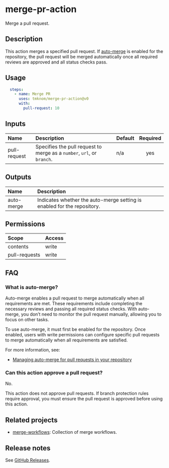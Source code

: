 # merge-pr-action

Merge a pull request.

<!-- actdocs start -->

## Description

This action merges a specified pull request.
If [auto-merge][auto-merge] is enabled for the repository,
the pull request will be merged automatically once all required reviews are approved and all status checks pass.

## Usage

```yaml
  steps:
    - name: Merge PR
      uses: tmknom/merge-pr-action@v0
      with:
        pull-request: 10
```

## Inputs

| Name | Description | Default | Required |
| :--- | :---------- | :------ | :------: |
| pull-request | Specifies the pull request to merge as a `number`, `url`, or `branch`. | n/a | yes |

## Outputs

| Name | Description |
| :--- | :---------- |
| auto-merge | Indicates whether the auto-merge setting is enabled for the repository. |

<!-- actdocs end -->

## Permissions

| Scope         | Access |
| :------------ | :----- |
| contents      | write  |
| pull-requests | write  |

## FAQ

### What is auto-merge?

Auto-merge enables a pull request to merge automatically when all requirements are met.
These requirements include completing the necessary reviews and passing all required status checks.
With auto-merge, you don’t need to monitor the pull request manually, allowing you to focus on other tasks.

To use auto-merge, it must first be enabled for the repository.
Once enabled, users with write permissions can configure specific pull requests to merge automatically when all requirements are satisfied.

For more information, see:

- [Managing auto-merge for pull requests in your repository][releases]

### Can this action approve a pull request?

No.

This action does not approve pull requests.
If branch protection rules require approval, you must ensure the pull request is approved before using this action.

## Related projects

- [merge-workflows](https://github.com/tmknom/merge-workflows): Collection of merge workflows.

## Release notes

See [GitHub Releases][releases].

[auto-merge]: https://docs.github.com/en/repositories/configuring-branches-and-merges-in-your-repository/configuring-pull-request-merges/managing-auto-merge-for-pull-requests-in-your-repository
[releases]: https://github.com/tmknom/merge-pr-action/releases
